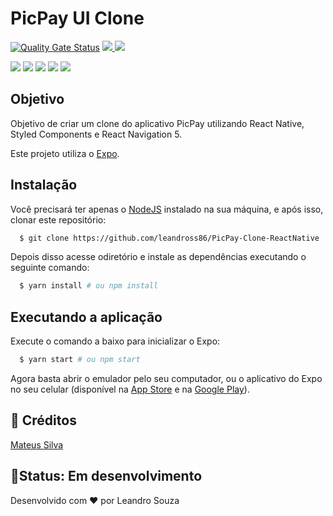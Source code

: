 
# PicPay UI Clone

[![Quality Gate Status](https://sonarcloud.io/api/project_badges/measure?project=leandross86_PicPay_Clone_React_Native&metric=alert_status)](https://sonarcloud.io/dashboard?id=leandross86_PicPay_Clone_React_Native) <a href="./LICENSE">
<img src="https://img.shields.io/github/license/leandross86/PicPay_Clone_React_Native"/>
</a> <img src="https://img.shields.io/github/last-commit/leandross86/PicPay_Clone_React_Native">


<img src="./assets/image/Screenshot02.png"/> <img src="./assets/image/Screenshot011.png"/> <img src="./assets/image/Screenshot03.png"/> <img src="./assets/image/Screenshot04.png"/> <img src="./assets/image/Screenshot05.png"/>


## Objetivo

Objetivo de criar um clone do aplicativo PicPay utilizando React Native, Styled Components e React Navigation 5.

Este projeto utiliza o [Expo](https://expo.io/).

## Instalação

Você precisará ter apenas o [NodeJS](https://nodejs.org) instalado na sua máquina, e após isso, clonar este repositório:
```sh
  $ git clone https://github.com/leandross86/PicPay-Clone-ReactNative
```

Depois disso acesse odiretório e instale as dependências executando o seguinte comando:
```sh
  $ yarn install # ou npm install
```

## Executando a aplicação

Execute o comando a baixo para inicializar o Expo:
```sh
  $ yarn start # ou npm start
```

Agora basta abrir o emulador pelo seu computador, ou o aplicativo do Expo no seu celular (disponível na [App Store](https://apps.apple.com/br/app/expo-client/id982107779) e na [Google Play](https://play.google.com/store/apps/details?id=host.exp.exponent&hl=pt_BR)).

## 🤝 Créditos

[Mateus Silva](https://github.com/maateusilva)

## 🧱Status: Em desenvolvimento

Desenvolvido com ❤ por Leandro Souza
